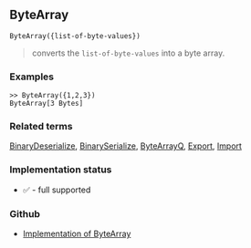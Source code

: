 ## ByteArray

```
ByteArray({list-of-byte-values})
```

> converts the `list-of-byte-values` into a byte array.
 
### Examples

```
>> ByteArray({1,2,3})
ByteArray[3 Bytes]
```


### Related terms 
[BinaryDeserialize](BinaryDeserialize.md), [BinarySerialize](BinarySerialize.md), [ByteArrayQ](ByteArrayQ.md), [Export](Export.md), [Import](Import.md)






### Implementation status

* &#x2705; - full supported

### Github

* [Implementation of ByteArray](https://github.com/axkr/symja_android_library/blob/master/symja_android_library/matheclipse-core/src/main/java/org/matheclipse/core/builtin/WXFFunctions.java#L48) 
